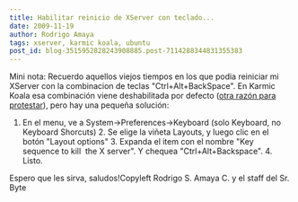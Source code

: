 ```yaml
---
title: Habilitar reinicio de XServer con teclado...
date: 2009-11-19
author: Rodrigo Amaya
tags: xserver, karmic koala, ubuntu
post_id: blog-3515952828243908885.post-7114288344831355383
---
```


Mini nota: Recuerdo aquellos viejos tiempos en los que podia reiniciar mi XServer con la combinacion de teclas "Ctrl+Alt+BackSpace". En Karmic Koala esa combinación viene deshabilitada por defecto ([otra razón para protestar](http://www.srbyte.com/2009/11/opinion-sobre-ubuntu-910.html)), pero hay una pequeña solución:

1. En el menu, ve a System->Preferences->Keyboard (solo Keyboard, no Keyboard Shorcuts) 2. Se elige la viñeta Layouts, y luego clic en el botón "Layout options" 3. Expanda el item con el nombre "Key sequence to kill  the X server". Y chequea "Ctrl+Alt+Backspace". 4. Listo.

Espero que les sirva, saludos!Copyleft Rodrigo S. Amaya C. y el staff del Sr. Byte